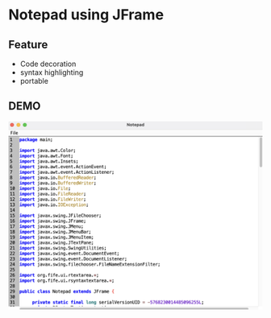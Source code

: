 # Notepad using JFrame

## Feature
- Code decoration
- syntax highlighting
- portable

## DEMO

![notepad](/notepad-screenshot.png)
